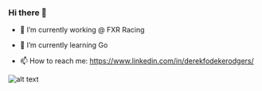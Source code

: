 ### Hi there 👋

- 🔭 I’m currently working @ FXR Racing
- 🌱 I’m currently learning Go

- 📫 How to reach me: https://www.linkedin.com/in/derekfodekerodgers/

 
![alt text](https://user-images.githubusercontent.com/74038190/240906093-9be4d344-6782-461a-b5a6-32a07bf7b34e.gif)

<!--
**dfodeker/dfodeker** is a ✨ _special_ ✨ repository because its `README.md` (this file) appears on your GitHub profile.

Here are some ideas to get you started:
- ⚡ Fun fact: I'am a real developer I promise 
- 🔭 I’m currently working on ...
- 🌱 I’m currently learning ...
- 👯 I’m looking to collaborate on ...
- 🤔 I’m looking for help with ...
- 💬 Ask me about ...
- 📫 How to reach me: ...
- 😄 Pronouns: ...
- ⚡ Fun fact: ...
-->
